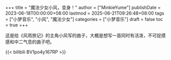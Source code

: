 +++
title = "魔法少女小风，变身！"
author = ["MinkieYume"]
publishDate = 2023-06-18T00:00:00+08:00
lastmod = 2025-06-21T09:26:48+08:00
tags = ["小梦音乐", "小风", "魔法少女"]
categories = ["小梦音乐"]
draft = false
toc = true
+++

这是给《风雨旅记》的主角小风写的曲子，大概是想写一首同时有活泼，不可捉摸感和中二气息的曲子吧。

{{< bilibili BV1po4y167RP >}}
